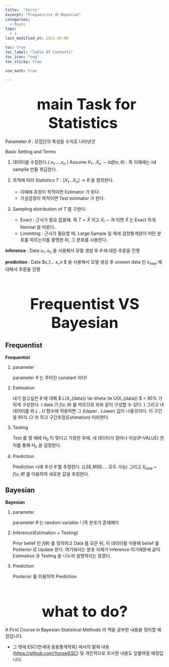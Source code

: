 ```yaml
---
title:  "Inrto"
excerpt: "Frequentist 와 Bayesian"
categories:
  - Bayes
tags:
  - 1
last_modified_at: 2021-03-09

toc: true
toc_label: "Table Of Contents"
toc_icon: "cog"
toc_sticky: true

use_math: true

---
```


# <center><font size="20"> main Task for Statistics </font></center>


Parameter $\theta$ : 모집단의 특성을 수치로 나타낸것

Basic Setting and Terms 

1. 데이터를 수집한다.( $x_1 ..... x_n$ ) Assume $X_1... X_n \sim iid f(x,\theta)$ : 즉 이떄에는 iid samplle 만들 취급한다.

2. 목적에 따라 Statistics $T : [X_1...X_n] \to R$ 을 정의한다. 
   - 이때에 추정이 목적이면 Estimator 가 된다.
   - 가설검정이 목적이면 Test estimator 가 된다.
3. Sampling distribution of $T$ 를 구한다. 
   - Exact : 근사가 필요 없을때. 즉 $T = \bar{X}$ 이고 $X_i \sim N$ 이면 $\bar{X}$ 는 Exact 하게 Normal 을 따른다.
   - Limmiting : 근사가 필요할 때. Large Sample 일 때에 검정통계량이 어떤 분포를 따르는지를 증명한 뒤, 그 분포를 사용한다. 

**inference** : Data $x_1 .. x_n$ 을 사용해서 모델 생성 후 $\theta$ 에 대한 추론을 진행

**prediction** : Data $x_1... x_n $ 을 사용해서 모델 생성 후 unseen data 인 $x_{new}$ 에 대해서 추론을 진행

<BR>

# <center><font size="20"> Frequentist VS Bayesian</font></center>

## Frequentist

**Frequentist**

1. parameter 

   parameter $\theta$ 는 주어진 constant 이다!

2. Estimation

   내가 알고싶은 $\theta$ 에 대해 $ L(X_{data}) \le \theta \le U(X_{data}) $ = 95% 가 되게 구성한다. ( data 가 $f(x,\theta)$ 를 따르므로 위와 같이 구성할 수 있다. ) 그리고 내 데이터를 위 $L$ , $U$ 함수에 적용하면 그 (Upper , Lower) 값이 나올것이다. 이 구간을 95% CI 라 하고 구간추정(Estimation) 이라한다.

3. Testing

   Test 를 할 때에 $H_0$ 이 맞다고 가정한 후에, 내 데이터가 얼마나 이상(P-VALUE) 한지를 통해 $H_0$ 을 검정한다. 

4. Prediction

   Prediction 시에 우선 $\hat{\theta}$ 를 추정한다. (LSE,MSE.... 모두 가능) 그리고 $X_{new}$ ~ $f(x,\hat{\theta})$  를 이용하여 새로운 값을 추정한다. 

## Bayesian

**Bayesian**

1. parameter

   parameter $\theta$ 는 random variable ! (즉 분포가 존재해!!)

2. Inference(Estimation + Testing)

   Prior belief 인 $f(\theta)$ 를 정의하고 Data 를 모은 뒤, 이 데이터를 이용해 belief 를 Posterior 로 Update 한다. 여기에서는 분포 자체가 Inference 이기때문에 굳이 Estimation 과 Testing 을 나누어 설명하지는 않겠다.

3. Prediction

   Posterior 를 이용하여 Prediction 

<br>

# <center><font size="20"> what to do?</font></center>

A First Course in Bayesian Statistical Methods 의 책을 공부한 내용을 정리할 예정입니다.

- 그 밖에 ESC(연세대 응용통계학회) 에서의 발제 내용(https://github.com/YonseiESC) 및 개인적으로 조사한 내용도 덛붙여질 예정입니다.